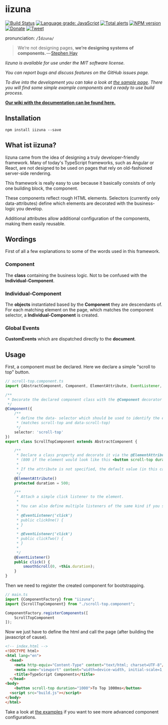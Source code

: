 # iizuna 
[![Build Status](https://travis-ci.com/Nano1237/iizuna.svg?branch=master)](https://travis-ci.com/Nano1237/iizuna)
[![Language grade: JavaScript](https://img.shields.io/lgtm/grade/javascript/g/Nano1237/iizuna.svg?logo=lgtm&logoWidth=18)](https://lgtm.com/projects/g/Nano1237/iizuna/context:javascript)
[![Total alerts](https://img.shields.io/lgtm/alerts/g/Nano1237/iizuna.svg?logo=lgtm&logoWidth=18)](https://lgtm.com/projects/g/Nano1237/iizuna/alerts/)
[![NPM version](https://img.shields.io/npm/v/iizuna.svg)](https://www.npmjs.org/package/iizuna)
[![Donate](https://img.shields.io/badge/donorbox-donate-blue.svg)](https://donorbox.org/iizuna)
[![Tweet](https://img.shields.io/twitter/url/http/shields.io.svg?style=social)](https://twitter.com/intent/tweet?text=Create%20fast%20and%20reliable%20component%20based%20applications%20for%20server-side-rendered%20projects!&url=http://iizunats.com&via=IizunaTeam&hashtags=typescript,components,frontend,framework,developers)

pronunciation: `/Īdzuna/`

> We’re not designing pages, **we’re designing systems of components.** — [Stephen Hay](http://bradfrost.com/blog/post/bdconf-stephen-hay-presents-responsive-design-workflow/)

*Iizuna is available for use under the MIT software license.*

*You can report bugs and discuss features on the GitHub issues page.*

*To dive into the development you can take a look at [the sample page](https://github.com/Nano1237/iizuna/tree/examples).*
*There you will find some simple example components and a ready to use build process.*

[**Our wiki with the documentation can be found here.**](https://github.com/Nano1237/iizuna/wiki)

## Installation

```
npm install iizuna --save
```


## What ist iizuna?

Iizuna came from the idea of ​​designing a truly developer-friendly framework.
Many of today's TypeScript frameworks, such as Angular or React, are not designed to be used on pages that rely on old-fashioned server-side rendering.

This framework is really easy to use because it basically consists of only one building block, the component.

These components reflect rough HTML elements.
Selectors (currently only data-attributes) define which elements are decorated with the business-logic you develop.

Additional attributes allow additional configuration of the components, making them easily reusable.


## Wordings

First of all a few explanations to some of the words used in this framework.

### Component
The **class** containing the business logic. Not to be confused with the **Individual-Component**.

### Individual-Component
The **objects** instantiated based by the **Component** they are descendants of.
For each matching element on the page, which matches the component selector, a **Individual-Component** is created.

### Global Events
**CustomEvents** which are dispatched directly to the **document**.


## Usage

First, a component must be declared. Here we declare a simple "scroll to top" button.

```typescript
// scroll-top.component.ts
import {AbstractComponent, Component, ElementAttribute, EventListener, smoothScroll} from "iizuna";

/**
 * Decorate the declared component class with the @Component decorator (the magic happens here)
 */
@Component({
	/**
	 * define the data- selector which should be used to identify the element
	 * (matches scroll-top and data-scroll-top)
	 */
	selector: 'scroll-top'
})
export class ScrollTopComponent extends AbstractComponent {

	/**
	 * Declare a class property and decorate it via the @ElementAttribute decorator which automatically retrieves the attribute value of the element on page load.
	 * (800 if the element would look like this <button scroll-top duration="800">To top!</button>)
	 *
	 * If the attribute is not specified, the default value (in this case 500) is used
	 */
	@ElementAttribute()
	protected duration = 500;

	/**
	 * Attach a simple click listener to the element.
	 *
	 * You can also define multiple listeners of the same kind if you specify the listener name as first argument for the @EventListener decorator like:
	 *
	 * @EventListener('click')
	 * public clickOne() {
	 * }
	 *
	 * @EventListener('click')
	 * public clickTwo() {
	 * }
	 *
	 */
	@EventListener()
	public click() {
		smoothScroll(0, +this.duration);
	}
}
```

Then we need to register the created component for bootstrapping.

```typescript
// main.ts
import {ComponentFactory} from "iizuna";
import {ScrollTopComponent} from "./scroll-top.component";

ComponentFactory.registerComponents([
	ScrollTopComponent
]);
```

Now we just have to define the html and call the page (after building the javascript of cause).

```html
<!-- index.html -->
<!DOCTYPE html>
<html lang="en">
  <head>
    <meta http-equiv="Content-Type" content="text/html; charset=UTF-8"/>
    <meta name="viewport" content="width=device-width, initial-scale=1, maximum-scale=1.0, user-scalable=no"/>
    <title>TypeScript Components</title>
  </head>
<body>
	<button scroll-top duration="1000">To Top 1000ms</button>
  <script src="build.js"></script>
</body>
</html>
```

Take a look at [the examples](https://github.com/Nano1237/iizuna/tree/examples) if you want to see more advanced component configurations.